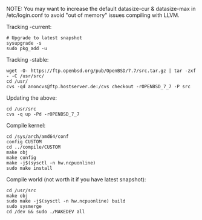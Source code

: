 
NOTE: You may want to increase the default datasize-cur & datasize-max in /etc/login.conf
to avoid "out of memory" issues compiling with LLVM.

Tracking -current:

```
# Upgrade to latest snapshot
sysupgrade -s
sudo pkg_add -u
```

Tracking -stable:

```
wget -O- https://ftp.openbsd.org/pub/OpenBSD/7.7/src.tar.gz | tar -zxf - -C /usr/src/
cd /usr/
cvs -qd anoncvs@ftp.hostserver.de:/cvs checkout -rOPENBSD_7_7 -P src
```

Updating the above:

```
cd /usr/src
cvs -q up -Pd -rOPENBSD_7_7
```

Compile kernel:

```
cd /sys/arch/amd64/conf
config CUSTOM
cd ../compile/CUSTOM
make obj
make config
make -j$(sysctl -n hw.ncpuonline)
sudo make install
```

Compile world (not worth it if you have latest snapshot):

```
cd /usr/src
make obj
sudo make -j$(sysctl -n hw.ncpuonline) build
sudo sysmerge
cd /dev && sudo ./MAKEDEV all
```
